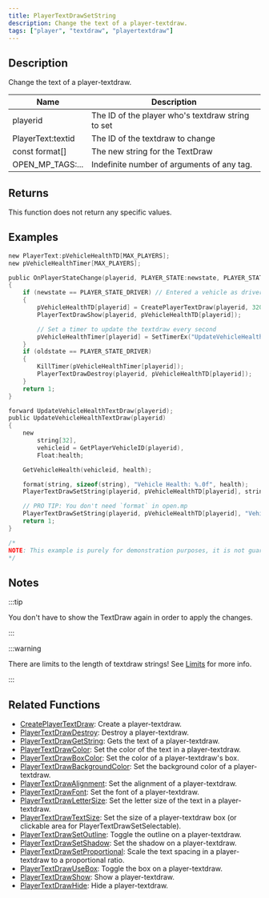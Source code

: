 ```yaml
---
title: PlayerTextDrawSetString
description: Change the text of a player-textdraw.
tags: ["player", "textdraw", "playertextdraw"]
---
```


## Description

Change the text of a player-textdraw.

| Name              | Description                                       |
| ----------------- | ------------------------------------------------- |
| playerid          | The ID of the player who's textdraw string to set |
| PlayerText:textid | The ID of the textdraw to change                  |
| const format[]    | The new string for the TextDraw                   |
| OPEN_MP_TAGS:...  | Indefinite number of arguments of any tag.        |

## Returns

This function does not return any specific values.

## Examples

```c
new PlayerText:pVehicleHealthTD[MAX_PLAYERS];
new pVehicleHealthTimer[MAX_PLAYERS];

public OnPlayerStateChange(playerid, PLAYER_STATE:newstate, PLAYER_STATE:oldstate)
{
    if (newstate == PLAYER_STATE_DRIVER) // Entered a vehicle as driver
    {
        pVehicleHealthTD[playerid] = CreatePlayerTextDraw(playerid, 320.0, 240.0, " ");
        PlayerTextDrawShow(playerid, pVehicleHealthTD[playerid]);

        // Set a timer to update the textdraw every second
        pVehicleHealthTimer[playerid] = SetTimerEx("UpdateVehicleHealthTextDraw", 1000, true, "i", playerid);
    }
    if (oldstate == PLAYER_STATE_DRIVER)
    {
        KillTimer(pVehicleHealthTimer[playerid]);
        PlayerTextDrawDestroy(playerid, pVehicleHealthTD[playerid]);
    }
    return 1;
}

forward UpdateVehicleHealthTextDraw(playerid);
public UpdateVehicleHealthTextDraw(playerid)
{
    new 
        string[32],
        vehicleid = GetPlayerVehicleID(playerid),
        Float:health;

    GetVehicleHealth(vehicleid, health);

    format(string, sizeof(string), "Vehicle Health: %.0f", health);
    PlayerTextDrawSetString(playerid, pVehicleHealthTD[playerid], string); // <<< Update the text to show the vehicle health

    // PRO TIP: You don't need `format` in open.mp
    PlayerTextDrawSetString(playerid, pVehicleHealthTD[playerid], "Vehicle Health: %.0f", health);
    return 1;
}

/*
NOTE: This example is purely for demonstration purposes, it is not guaranteed to work in-game. It is merely to show the usage of the PlayerTextDrawSetString function.
*/
```

## Notes

:::tip

You don't have to show the TextDraw again in order to apply the changes.

:::

:::warning

There are limits to the length of textdraw strings! See [Limits](../resources/limits) for more info.

:::

## Related Functions

- [CreatePlayerTextDraw](CreatePlayerTextDraw): Create a player-textdraw.
- [PlayerTextDrawDestroy](PlayerTextDrawDestroy): Destroy a player-textdraw.
- [PlayerTextDrawGetString](PlayerTextDrawGetString): Gets the text of a player-textdraw.
- [PlayerTextDrawColor](PlayerTextDrawColor): Set the color of the text in a player-textdraw.
- [PlayerTextDrawBoxColor](PlayerTextDrawBoxColor): Set the color of a player-textdraw's box.
- [PlayerTextDrawBackgroundColor](PlayerTextDrawBackgroundColor): Set the background color of a player-textdraw.
- [PlayerTextDrawAlignment](PlayerTextDrawAlignment): Set the alignment of a player-textdraw.
- [PlayerTextDrawFont](PlayerTextDrawFont): Set the font of a player-textdraw.
- [PlayerTextDrawLetterSize](PlayerTextDrawLetterSize): Set the letter size of the text in a player-textdraw.
- [PlayerTextDrawTextSize](PlayerTextDrawTextSize): Set the size of a player-textdraw box (or clickable area for PlayerTextDrawSetSelectable).
- [PlayerTextDrawSetOutline](PlayerTextDrawSetOutline): Toggle the outline on a player-textdraw.
- [PlayerTextDrawSetShadow](PlayerTextDrawSetShadow): Set the shadow on a player-textdraw.
- [PlayerTextDrawSetProportional](PlayerTextDrawSetProportional): Scale the text spacing in a player-textdraw to a proportional ratio.
- [PlayerTextDrawUseBox](PlayerTextDrawUseBox): Toggle the box on a player-textdraw.
- [PlayerTextDrawShow](PlayerTextDrawShow): Show a player-textdraw.
- [PlayerTextDrawHide](PlayerTextDrawHide): Hide a player-textdraw.
